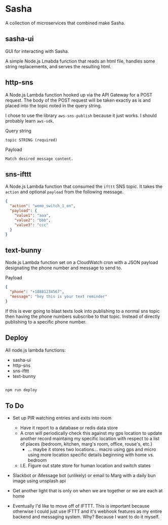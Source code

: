 # Sasha

A collection of microservices that combined make Sasha.

## sasha-ui

GUI for interacting with Sasha.

A simple Node.js Lmabda function that reads an html file, handles some string replacements, and serves the resulting html.

## http-sns

A Node.js Lambda function hooked up via the API Gateway for a POST request. The body of the POST request will be taken exactly as is and placed into the topic noted in the query string.

I chose to use the library `aws-sns-publish` because it just works. I should probably learn `aws-sdk`.

Query string

```text
topic STRING (required)
```

Payload

```text
Match desired message content.
```

## sns-ifttt

A Node.js Lambda function that consumed the `ifttt` SNS topic. It takes the `action` and optional `payload` from the following message.

```json
{
  "action": "wemo_switch_1_on",
  "payload": {
    "value1": "aaa",
    "value2": "bbb",
    "value3": "ccc"
  }
}
```

## text-bunny

Node.js Lambda function set on a CloudWatch cron with a JSON payload designating the phone number and message to send to.

Payload

```json
{
  "phone": "+18881234567",
  "message": "hey this is your text reminder"
}
```

If this is ever going to blast texts look into publishing to a normal sns topic then having the phone numbers subscribe to that topic. Instead of directly publishing to a specific phone number.

## Deploy

All node.js lambda functions:

- sasha-ui
- http-sns
- sns-ifttt
- text-bunny

```text
```

```bash
npm run deploy
```

## To Do

- Set up PIR watching entries and exits into room
  - Have it report to a database or redis data store
  - A cron will periodically check this against my gps location to update another record maintaing my specific location with respect to a list of places (bedroom, kitchen, marg's room, office, rouse's, etc.)
    - ... maybe it stores two locations... macro using gps and micro using more location specific details beginning with home vs. bedroom
  + I.E. Figure out state store for human location and switch states
- Slackbot or iMessage bot (unlikely) or email to Marg with a daily bun image using unsplash api
- Get another light that is only on when we are together or we are each at home

- Eventually I'd like to move off of IFTTT. This is important because otherwise I could just use IFTTT and it's webhook features as my entire backend and messaging system. Why? Because I want to do it myself.

